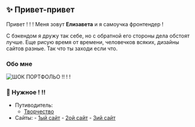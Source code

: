## ✨ Привет-привет
Привет ! ! ! Меня зовут **Елизавета** и я самоучка фронтендер ! 

С бэкендом я дружу так себе, но с обратной его стороны дела обстоят лучше. Еще рисую время от времени, человечков всяких, дизайны сайтов разные. Так что ты заходи если что.
### Обо мне 
![ШОК ПОРТФОЛЬО !! ! !](https://github.com/user-attachments/assets/91642296-9e08-4e27-be7a-c64243f9d78f)
### 💬 Нужное ! !!  
- Путиводитель: 
	- [Творчество](https://github.com/users/utoyasha/projects/2/views/1 "Моё хобби")
- Сайты:
          	- [1ый сайт](https://github.com/utoyasha/website-figure)
          	- [2ой сайт](https://github.com/utoyasha/house_website)
          	- [3ий сайт](https://github.com/utoyasha/sketch_website)

<!--
**utoyasha/utoyasha** is a ✨ _special_ ✨ repository because its `README.md` (this file) appears on your GitHub profile.

Here are some ideas to get you started:

- 🔭 I’m currently working on ...
- 🌱 I’m currently learning ...
- 👯 I’m looking to collaborate on ...
- 🤔 I’m looking for help with ...
- 💬 Ask me about ...
- 📫 How to reach me: ...
- 😄 Pronouns: ...
- ⚡ Fun fact: ...
-->

